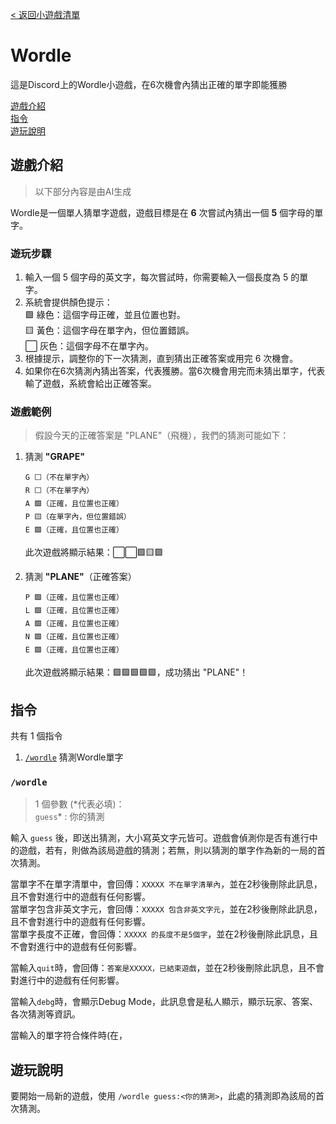 [< 返回小遊戲清單](../readme.md)  

# Wordle

這是Discord上的Wordle小遊戲，在6次機會內猜出正確的單字即能獲勝

[遊戲介紹](#遊戲介紹)  
[指令](#指令)  
[遊玩說明](#遊玩說明)

## 遊戲介紹  
> 以下部分內容是由AI生成

Wordle是一個單人猜單字遊戲，遊戲目標是在 **6** 次嘗試內猜出一個 **5** 個字母的單字。  

### 遊玩步驟
1. 輸入一個 5 個字母的英文字，每次嘗試時，你需要輸入一個長度為 5 的單字。  
2. 系統會提供顏色提示：  
    🟩 綠色：這個字母正確，並且位置也對。  
    🟨 黃色：這個字母在單字內，但位置錯誤。  
    ⬜ 灰色：這個字母不在單字內。  
3. 根據提示，調整你的下一次猜測，直到猜出正確答案或用完 6 次機會。  
4. 如果你在6次猜測內猜出答案，代表獲勝。當6次機會用完而未猜出單字，代表輸了遊戲，系統會給出正確答案。
### 遊戲範例
> 假設今天的正確答案是 "PLANE"（飛機），我們的猜測可能如下：

1. 猜測 **"GRAPE"**  
    ```
    G ⬜（不在單字內）  
    R ⬜（不在單字內）  
    A 🟩（正確，且位置也正確）  
    P 🟨（在單字內，但位置錯誤）  
    E 🟩（正確，且位置也正確）  
    ```
   
   此次遊戲將顯示結果：⬜⬜🟩🟨🟩

2. 猜測 **"PLANE"**（正確答案）  
    ```
    P 🟩（正確，且位置也正確）  
    L 🟩（正確，且位置也正確）  
    A 🟩（正確，且位置也正確）  
    N 🟩（正確，且位置也正確）  
    E 🟩（正確，且位置也正確）  
    ```

    此次遊戲將顯示結果：🟩🟩🟩🟩🟩，成功猜出 "PLANE"！

## 指令
共有 1 個指令  
1. [`/wordle`](#wordle-1) 猜測Wordle單字

### `/wordle`
> 1 個參數 (\*代表必填)：  
> `guess`\* : 你的猜測

輸入 `guess` 後，即送出猜測，大小寫英文字元皆可。遊戲會偵測你是否有進行中的遊戲，若有，則做為該局遊戲的猜測；若無，則以猜測的單字作為新的一局的首次猜測。  

當單字不在單字清單中，會回傳：`XXXXX 不在單字清單內`，並在2秒後刪除此訊息，且不會對進行中的遊戲有任何影響。  
當單字包含非英文字元，會回傳：`XXXXX 包含非英文字元`，並在2秒後刪除此訊息，且不會對進行中的遊戲有任何影響。  
當單字長度不正確，會回傳：`XXXXX 的長度不是5個字`，並在2秒後刪除此訊息，且不會對進行中的遊戲有任何影響。  

當輸入`quit`時，會回傳：`答案是XXXXX，已結束遊戲`，並在2秒後刪除此訊息，且不會對進行中的遊戲有任何影響。

當輸入`debg`時，會顯示Debug Mode，此訊息會是私人顯示，顯示玩家、答案、各次猜測等資訊。

當輸入的單字符合條件時(在[](https://gist.github.com/cfreshman/a03ef2cba789d8cf00c08f767e0fad7b)，


## 遊玩說明

要開始一局新的遊戲，使用 `/wordle guess:<你的猜測>`，此處的猜測即為該局的首次猜測。